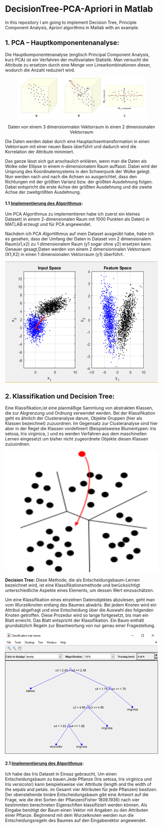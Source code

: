 # DecisionTree-PCA-Apriori in Matlab
 In this repository I am going to implement Decision Tree, Principle Component Analysis, Apriori algorithms in Matlab with an example.

## 1. PCA – Hauptkomponentenanalyse: 

Die Hauptkomponentenanalyse (englisch Principal Component Analysis, kurz PCA) ist ein Verfahren der multivariaten Statistik. 
Man versucht die Attribute zu ersetzen durch eine Menge von Linearkombinationen dieser, wodurch die Anzahl reduziert wird.

<figure class="image">
  <img src="./img/1.png">
</figure>

<p align="center">
  Daten von einem 3 dimensiomnalen Vektorraum in einen 2 dimensionalen Vektorraum
</p>

Die Daten werden dabei durch eine Hauptachsentransformation in einen Vektorraum mit einer neuen Basis überführt und dadurch wird die Korrelation der Attribute minimiert.

Das ganze lässt sich gut anschaulich erklären, wenn man die Daten als Wolke oder Ellipse in einem n-dimensionalem Raum auffasst. Dabei wird der Ursprung des Koordinatensystems in den Schwerpunk der Wolke gelegt. Nun werden nach und nach die Achsen so ausgerichtet, dass den Richtungen mit der größten Varianz bzw. der größten Ausdehnung folgen. Dabei entspricht die erste Achse der größten Ausdehnung und die zweite Achse der zweitgrößten Ausdehnung.


#### 1.1 [Implementierung des Algorithmus](https://github.com/A2Amir/DecisionTree-PCA-Apriori-in-Matlab/tree/master/PCA):

Um PCA Algorithmus zu implementieren habe ich zuerst ein kleines Dataset( in einem 2-dimensionalen Raum mit 1000 Punkten als Daten) in MATLAB erzeugt und für PCA angewendet.

Nachdem ich PCA Algortithmus auf mein Dataset ausgeübt habe, habe ich es gesehen, dass der Umfang der Daten in Dataset von 2 dimensionalem Raum(x1,x2) zu 1 dimensionalem Raum (y1 sogar ohne y2) ersetzen kann. Genauer gesagt,Daten werden von einem 2 dimensiomnalen Vektorraum (X1,X2)  in einen 1 dimensionalen Vektorraum (y1) überführt.


 <p align="right"> <img src="./img/2.png" style="right;" alt=" Implementierung des Algorithmus" width="600" height="400"> </p> 

## 2. Klassifikation und Decision Tree:

Eine Klassifikation,ist eine planmäßige Sammlung von abstrakten Klassen, die zur Abgrenzung und Ordnung verwendet werden.
Bei der Klassifikation geht es ähnlich der Clusteranalyse darum, Objekte Gruppen (hier als Klassen bezeichnet) zuzuordnen. Im Gegensatz zur Clusteranalyse sind hier aber in der Regel die Klassen vordefiniert (Beispielsweise Blumentypen: Iris setosa, Iris virginica, ) und es werden Verfahren aus dem maschinellen Lernen eingesetzt um bisher nicht zugeordnete Objekte diesen Klassen zuzuordnen.
 <p align="right"> <img src="./img/3.png" style="right;" alt=" Klassifikation und Decision Tree:" width="600" height="400"> </p> 

**Decision Tree:**
Diese Methode, die als Entscheidungsbaum-Lernen bezeichnet wird, ist eine Klassifikationsmethode und berücksichtigt unterschiedliche Aspekte eines Elements, um dessen Wert einzuschätzen.


Um eine Klassifikation eines einzelnen Datenobjektes abzulesen, geht man vom Wurzelknoten entlang des Baumes abwärts. Bei jedem Knoten wird ein Attribut abgefragt und eine Entscheidung über die Auswahl des folgenden Knoten getroffen. Diese Prozedur wird so lange fortgesetzt, bis man ein Blatt erreicht. Das Blatt entspricht der Klassifikation. Ein Baum enthält grundsätzlich Regeln zur Beantwortung von nur genau einer Fragestellung.

 <p align="right"> <img src="./img/5.png" style="right;" alt=" Decision Tree:" width="600" height="400"> </p> 

#### 2.1 [Implementierung des Algorithmus](https://github.com/A2Amir/DecisionTree-PCA-Apriori-in-Matlab/tree/master/Decision%20Tree):

Ich habe das Iris Dataset in Einsaz gebraucht, Um einen Entscheidungsbaum zu bauen.Jede Pflanze (Iris setosa, Iris virginica und Iris versicolor) kann beispielsweise vier Attribute (length and the width of the sepals and petals. im Gesamt vier Attributen für jede Pflanzen) besitzen.
Der obenstehende binäre Entscheidungsbaum gibt eine Antwort auf die Frage, wie die drei Sorten der Pflanzen(Fisher 1809.1936) nach vier bestimmten berechneten Eigenschften klassifiziert werden können. Als Eingabe benötigt der Baum einen Vektor mit Angaben zu den Attributen einer Pflanze. Beginnend mit dem Wurzelknoten werden nun die Entscheidungsregeln des Baumes auf den Eingabevektor angewendet.

